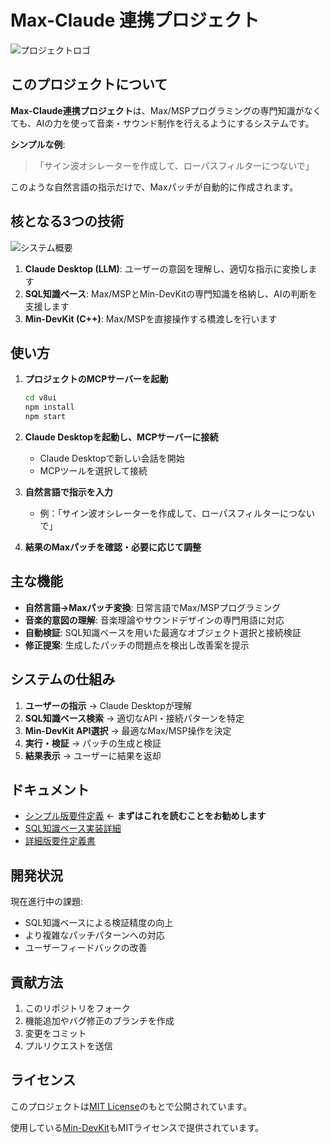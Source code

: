 # Max-Claude 連携プロジェクト

![プロジェクトロゴ](assets/logo.png)

## このプロジェクトについて

**Max-Claude連携プロジェクト**は、Max/MSPプログラミングの専門知識がなくても、AIの力を使って音楽・サウンド制作を行えるようにするシステムです。

**シンプルな例**:
> 「サイン波オシレーターを作成して、ローパスフィルターにつないで」

このような自然言語の指示だけで、Maxパッチが自動的に作成されます。

## 核となる3つの技術

![システム概要](assets/system_overview.png)

1. **Claude Desktop (LLM)**: ユーザーの意図を理解し、適切な指示に変換します
2. **SQL知識ベース**: Max/MSPとMin-DevKitの専門知識を格納し、AIの判断を支援します
3. **Min-DevKit (C++)**: Max/MSPを直接操作する橋渡しを行います

## 使い方

1. **プロジェクトのMCPサーバーを起動**
   ```bash
   cd v8ui
   npm install
   npm start
   ```

2. **Claude Desktopを起動し、MCPサーバーに接続**
   - Claude Desktopで新しい会話を開始
   - MCPツールを選択して接続

3. **自然言語で指示を入力**
   - 例：「サイン波オシレーターを作成して、ローパスフィルターにつないで」

4. **結果のMaxパッチを確認・必要に応じて調整**

## 主な機能

- **自然言語→Maxパッチ変換**: 日常言語でMax/MSPプログラミング
- **音楽的意図の理解**: 音楽理論やサウンドデザインの専門用語に対応
- **自動検証**: SQL知識ベースを用いた最適なオブジェクト選択と接続検証
- **修正提案**: 生成したパッチの問題点を検出し改善案を提示

## システムの仕組み

1. **ユーザーの指示** → Claude Desktopが理解
2. **SQL知識ベース検索** → 適切なAPI・接続パターンを特定
3. **Min-DevKit API選択** → 最適なMax/MSP操作を決定
4. **実行・検証** → パッチの生成と検証
5. **結果表示** → ユーザーに結果を返却

## ドキュメント

- [シンプル版要件定義](docs/requirements_simplified.md) ← **まずはこれを読むことをお勧めします**
- [SQL知識ベース実装詳細](docs/sql_knowledge_base_implementation.md)
- [詳細版要件定義書](docs/specifications/requirements_min_devkit.md)

## 開発状況

現在進行中の課題:
- SQL知識ベースによる検証精度の向上
- より複雑なパッチパターンへの対応
- ユーザーフィードバックの改善

## 貢献方法

1. このリポジトリをフォーク
2. 機能追加やバグ修正のブランチを作成
3. 変更をコミット
4. プルリクエストを送信

## ライセンス

このプロジェクトは[MIT License](LICENSE)のもとで公開されています。

使用している[Min-DevKit](https://github.com/Cycling74/min-devkit)もMITライセンスで提供されています。
